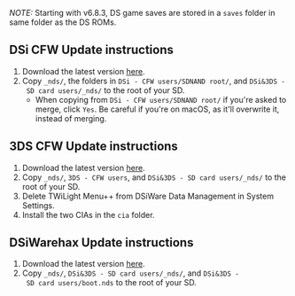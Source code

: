 *NOTE:* Starting with v6.8.3, DS game saves are stored in a `saves` folder in same folder as the DS ROMs.

## DSi CFW Update instructions
1. Download the latest version [here](https://github.com/RocketRobz/TWiLightMenu/releases).
2. Copy `_nds/`, the folders in `DSi - CFW users/SDNAND root/`, and `DSi&3DS - SD card users/_nds/` to the root of your SD.
   - When copying from `DSi - CFW users/SDNAND root/` if you're asked to merge, click `Yes`. Be careful if you're on macOS, as it'll overwrite it, instead of merging.

## 3DS CFW Update instructions
1. Download the latest version [here](https://github.com/RocketRobz/TWiLightMenu/releases).
2. Copy `_nds/`, `3DS - CFW users`, and `DSi&3DS - SD card users/_nds/` to the root of your SD.
4. Delete TWiLight Menu++ from DSiWare Data Management in System Settings.
5. Install the two CIAs in the `cia` folder.

## DSiWarehax Update instructions
1. Download the latest version [here](https://github.com/RocketRobz/TWiLightMenu/releases).
2. Copy `_nds/`, `DSi&3DS - SD card users/_nds/`, and `DSi&3DS - SD card users/boot.nds` to the root of your SD.
